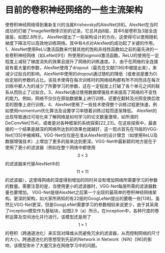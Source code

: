 # 目前的卷积神经网络的一些主流架构
使卷积神经网络得到重新复兴的当属Krishevsky的AlexNet[88]。AlexNet在当时成功的打破了ImageNet物体识别的记录。它总共由8层，其中5层卷积及3层全连接层，如图2.8所示。
AlexNet提出了一些架构设计的方向，这使得可以使用随机梯度下降法可以高效地训练网络。其中有4点对AlexNet的成功起了关键的作用。1、AlexNet使用ReLU激活函数来代替其他的饱和非线性函数如之前的最先进的一些卷积神经网络（如LeNet[91]）所使用的sigmoid激活函数。ReLU的使用在一定程度上减轻了梯度消失的效果且提升了网络的训练速度。2、由于在网络的全连接层有着大量的参数，AlexNet使用了dropout（最先在文献[136]中被提出来），来减少过拟合的影响。AlexNet中使用的dropout通过随机的降低（或者说是置为0）给定层的参数的占比。该技术使得在每次训练时的网络结构都有所不同而且在每次训练中都人为的减少了所要学习的参数，这在一定程度上打破了各个单元之间的联系从而防止了过拟合。3、AlexNet通过使用数据增强技术来提高了网络的不变性的能力。例如，网络不仅仅在原始数据集上进行训练，还要在翻转及光照变换后改变的图像上进行训练。4、AlexNet使用了一些技术使得整个训练过程更快速，例如使用momentum优化算法及设置学习率随着训练过程而逐渐降低。
AlexNet的出现导致通过可视化来了解网络是如何学习的论文数量激增，如所谓的DeConvNet[154]，或者是对各种框架的系统探索[22,23]。在这些探索中，最直接的一个结果是越深的网络所达到的效果也就越好，这一观点首先在19层的VGG-Net[135]中被阐释。VGG-Net仅仅是在准从AlexNet的设计理念（如使用ReLU及数据增强技术）上增加了更多的层来达到更深。VGG-Net中最新颖的地方是在于使用了更小的滤波器（例如在整个网络中都使用$$3\times3$$的滤波器来代替AlexNet中的$$11\times11$$的滤波器），这使得网络的深度得到增加的同时并没有增加网络所需要学习的参数的数量。需要注意的是，当使用更小的滤波器时，VGG-Net每层所需的滤波器数量也要增加。
VGG-Net是继AlexNet之后第一个出现的最简单的卷积神经网络架构。更深的架构，如大家所熟知的有22层的GoogLeNet提出的要晚一些[138]。虽然比VGG-Net更深，但是GoogLeNet需要学习的参数相较来说更少，由于其采用了inception模型作为基础块，如图2.9（a）所示。在inception中，各种尺度的卷积运算及空间池化并行进行。该模型还是用了$$1\times1$$的卷积（跨通道池化）来实现对降维从而避免冗余的滤波器，从而控制网络的尺寸的大小。跨通道池化的思想受到先前的Network in Network（NiN）[96]的影响，该模型弥补了大量冗余在网络学习中的问题。
